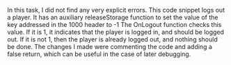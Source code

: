 In this task, I did not find any very explicit errors. 
This code snippet logs out a player. 
It has an auxiliary releaseStorage function to set the value of the key addressed in the 1000 header to -1
The OnLogout function checks this value. If it is 1, it indicates that the player is logged in, and should be logged out. If it is not 1, then the player is already logged out, and nothing should be done.
The changes I made were commenting the code and adding a false return, which can be useful in the case of later debugging.